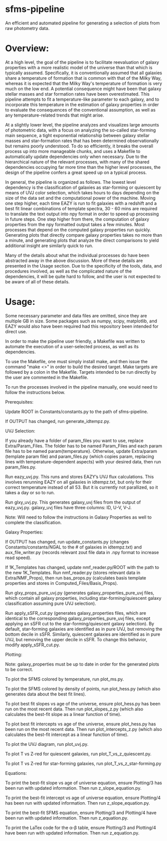 # sfms-pipeline
An efficient and automated pipeline for generating a selection of plots from raw photometry data.

# Overview:

At a high level, the goal of the pipeline is to facilitate reevaluation of galaxy properties with a more realistic model of the universe than that which is typically assumed. Specifically, it is conventionally assumed that all galaxies share a temperature of formation that is common with that of the Milky Way, whereas it is expected that the Milky Way's temperature of formation is very much on the low end. A potential consequence might have been that galaxy stellar masses and star formation rates have been overestimated. This pipeline attempts to fit a temperature-like parameter to each galaxy, and to incorporate this temperature in the estimation of galaxy properties in order to evaluate the consequences of the conventional assumption, as well as any temperature-related trends that might arise.

At a slightly lower level, the pipeline analyzes and visualizes large amounts of photometric data, with a focus on analyzing the so-called star-forming main sequence, a tight exponential relationship between galaxy stellar masses and star-formation rates that has been determined observationally but remains poorly understood. To do so efficiently, it breaks the overall process up into more manageable chunks, and uses a Makefile to automatically update dependencies only when necessary. Due to the hierarchical nature of the relevant processes, with many of the shared dependencies occupying far more time than the higher level processes, the design of the pipeline confers a great speed up on a typical process.

In general, the pipeline is organized as follows. The lowest level dependency is the classification of galaxies as star-forming or quiescent by means of UVJ color selection, which takes hours to days depending on the size of the data set and the computational power of the machine. Moving one step higher, each time EAZY is run to fit galaxies with a redshift and a best fit linear combinations of template spectra, 30 - 60 mins are required to translate the text output into npy format in order to speed up processing in future steps. One step higher from there, the computation of galaxy properties from the npy formatted output takes a few minutes. Most processes that depend on the computed galaxy properties run quickly. Generating plots that directly compare galaxy properties takes no more than a minute, and generating plots that analyze the direct comparisons to yield additional insight are similarly quick to run.

Many of the details about what the individual processes do have been abstracted away in the above discussion. More of these details are presented in the Usage section. Due to the specificity of the tools, data, and procedures involved, as well as the complicated nature of the dependencies, it will be quite hard to follow, and the user is not expected to be aware of all of these details.

# Usage:

Some necessary parameter and data files are omitted, since they are multiple GB in size. Some packages such as numpy, scipy, matplotlib, and EAZY would also have been required had this repository been intended for direct use.

In order to make the pipeline user friendly, a Makefile was written to automate the execution of a user-selected process, as well as its dependencies.

To use the Makefile, one must simply install make, and then issue the command "make <<target>>" in order to build the desired target. Make targets are followed by a colon in the Makefile. Targets intended to be run directly by the user are commented in the Makefile.
  
To run the processes involved in the pipeline manually, one would need to follow the instructions below.

Prerequisites:

Update ROOT in Constants/constants.py to the path of sfms-pipeline.

If OUTPUT has changed, run generate_idtempz.py.

UVJ Selection:

If you already have a folder of param_files you want to use, replace Extra/Param_Files. The folder has to be named Param_Files and each param file has to be named param{temperature}. Otherwise, update Extra/param (template param file) and param_files.py (which copies param, replacing lines with temperature-dependent aspects) with your desired data, then run param_files.py.

Run eazy_uvj.py. This runs and stores EAZY’s UVJ flux calculations. This involves rerunning EAZY on all galaxies in idtempz.txt, but only for their correct temperature instead of all 53. But it is currently not parallized, so it takes a day or so to run.

Run glxy_uvj.py. This generates galaxy_uvj files from the output of eazy_uvj.py. galaxy_uvj files have three columns: ID, U-V, V-J.

Note: Will need to follow the instructions in Galaxy Properties as well to complete the classification.

Galaxy Properties:

If OUTPUT has changed, run update_constants.py (changes Constants/constants/NGAL to the # of galaxies in idtempz.txt) and aux_file_writer.py (records relevant zout file data in .npy format to increase read speed).

If 1K_Templates has changed, update nmf_reader.py/ROOT with the path to the new 1K_Templates. Run nmf_reader.py (stores relevant data in Extra/NMF_Props), then run bas_props.py (calculates basis template properties and stores in Computed_Files/Basis_Props).

Run glxy_props_pure_uvj.py (generates galaxy_properties_pure_uvj files, which contain all galaxy properties, including star-forming/quiescent galaxy classification assuming pure UVJ selection).

Run apply_sSFR_cut.py (generates galaxy_properties files, which are identical to the corresponding galaxy_properties_pure_uvj files, except applying an sSFR cut to the star-forming/quiescent galaxy selection). By default, star-forming galaxies are identified as in pure UVJ, but removing the bottom decile in sSFR. Similarly, quiescent galaxies are identified as in pure UVJ, but removing the upper decile in sSFR. To change this behavior, modify apply_sSFR_cut.py.

Plotting:

Note: galaxy_properties must be up to date in order for the generated plots to be correct.

To plot the SFMS colored by temperature, run plot_ms.py.

To plot the SFMS colored by density of points, run plot_hess.py (which also generates data about the best fit lines).

To plot best fit slopes vs age of the universe, ensure plot_hess.py has been run on the most recent data. Then run plot_slopes_z.py (which also calculates the best-fit slope as a linear function of time).

To plot best fit intercepts vs age of the universe, ensure plot_hess.py has been run on the most recent data. Then run plot_intercepts_z.py (which also calculates the best-fit intercept as a linear function of time).

To plot the UVJ diagram, run plot_uvj.py.

To plot T vs Z-red for quiescent galaxies, run plot_T_vs_z_quiescent.py.

To plot T vs Z-red for star-forming galaxies, run plot_T_vs_z_star-forming.py

Equations:

To print the best-fit slope vs age of universe equation, ensure Plotting/3 has been run with updated information. Then run z_slope_equation.py.

To print the best-fit intercept vs age of universe equation, ensure Plotting/4 has been run with updated information. Then run z_slope_equation.py.

To print the best-fit SFMS equation, ensure Plotting/3 and Plotting/4 have been run with updated information. Then run z_equation.py.

To print the LaTex code for the α-β table, ensure Plotting/3 and Plotting/4 have been run with updated information. Then run z_equation.py.
